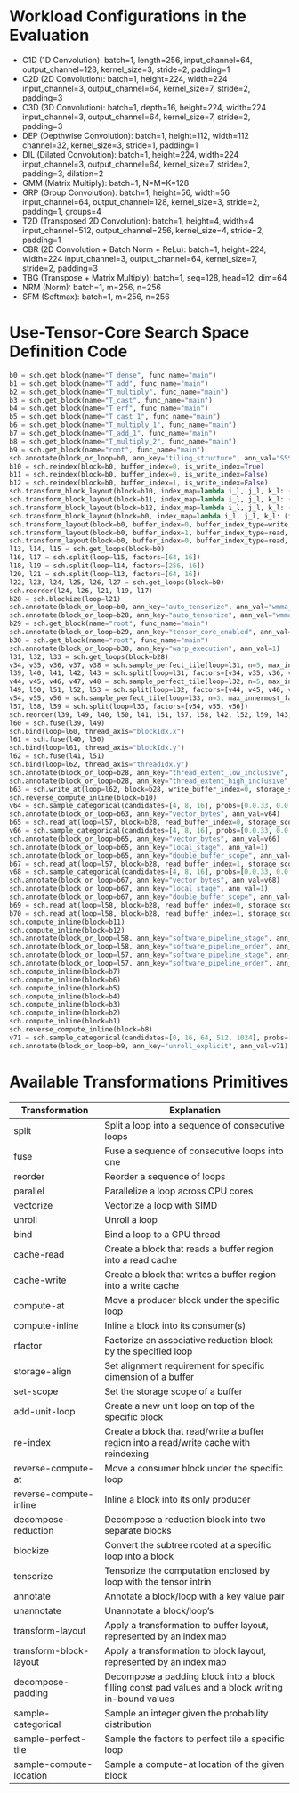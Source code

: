 
# Workload Configurations in the Evaluation
- C1D (1D Convolution): batch=1, length=256, input_channel=64, output_channel=128, kernel_size=3, stride=2, padding=1
- C2D (2D Convolution): batch=1, height=224, width=224 input_channel=3, output_channel=64, kernel_size=7, stride=2, padding=3
- C3D (3D Convolution): batch=1, depth=16, height=224, width=224 input_channel=3, output_channel=64, kernel_size=7, stride=2, padding=3
- DEP (Depthwise Convolution): batch=1, height=112, width=112 channel=32, kernel_size=3, stride=1, padding=1
- DIL (Dilated Convolution): batch=1, height=224, width=224 input_channel=3, output_channel=64, kernel_size=7, stride=2, padding=3, dilation=2
- GMM (Matrix Multiply): batch=1, N=M=K=128
- GRP (Group Convolution): batch=1, height=56, width=56 input_channel=64, output_channel=128, kernel_size=3, stride=2, padding=1, groups=4
- T2D (Transposed 2D Convolution): batch=1, height=4, width=4 input_channel=512, output_channel=256, kernel_size=4, stride=2, padding=1
- CBR (2D Convolution + Batch Norm + ReLu): batch=1, height=224, width=224 input_channel=3, output_channel=64, kernel_size=7, stride=2, padding=3
- TBG (Transpose + Matrix Multiply): batch=1, seq=128, head=12, dim=64
- NRM (Norm): batch=1, m=256, n=256
- SFM (Softmax): batch=1, m=256, n=256


# Use-Tensor-Core Search Space Definition Code

``` python
b0 = sch.get_block(name="T_dense", func_name="main")
b1 = sch.get_block(name="T_add", func_name="main")
b2 = sch.get_block(name="T_multiply", func_name="main")
b3 = sch.get_block(name="T_cast", func_name="main")
b4 = sch.get_block(name="T_erf", func_name="main")
b5 = sch.get_block(name="T_cast_1", func_name="main")
b6 = sch.get_block(name="T_multiply_1", func_name="main")
b7 = sch.get_block(name="T_add_1", func_name="main")
b8 = sch.get_block(name="T_multiply_2", func_name="main")
b9 = sch.get_block(name="root", func_name="main")
sch.annotate(block_or_loop=b0, ann_key="tiling_structure", ann_val="SSSRRSRS")
b10 = sch.reindex(block=b0, buffer_index=0, is_write_index=True)
b11 = sch.reindex(block=b0, buffer_index=0, is_write_index=False)
b12 = sch.reindex(block=b0, buffer_index=1, is_write_index=False)
sch.transform_block_layout(block=b10, index_map=lambda i_l, j_l, k_l: (i_l, j_l, k_l, ))
sch.transform_block_layout(block=b11, index_map=lambda i_l, j_l, k_l: (i_l, j_l, k_l, ))
sch.transform_block_layout(block=b12, index_map=lambda i_l, j_l, k_l: (i_l, j_l, k_l, ))
sch.transform_block_layout(block=b0, index_map=lambda i_l, j_l, k_l: (i_l, j_l, k_l, ))
sch.transform_layout(block=b0, buffer_index=0, buffer_index_type=write, index_map=lambda i_l, j_l: (i_l, j_l, ))
sch.transform_layout(block=b0, buffer_index=1, buffer_index_type=read, index_map=lambda j_l, k_l: (j_l, k_l, ))
sch.transform_layout(block=b0, buffer_index=0, buffer_index_type=read, index_map=lambda i_l, k_l: (i_l, k_l, ))
l13, l14, l15 = sch.get_loops(block=b0)
l16, l17 = sch.split(loop=l15, factors=[64, 16])
l18, l19 = sch.split(loop=l14, factors=[256, 16])
l20, l21 = sch.split(loop=l13, factors=[64, 16])
l22, l23, l24, l25, l26, l27 = sch.get_loops(block=b0)
sch.reorder(l24, l26, l21, l19, l17)
b28 = sch.blockize(loop=l21)
sch.annotate(block_or_loop=b0, ann_key="auto_tensorize", ann_val="wmma_sync")
sch.annotate(block_or_loop=b28, ann_key="auto_tensorize", ann_val="wmma_fill")
b29 = sch.get_block(name="root", func_name="main")
sch.annotate(block_or_loop=b29, ann_key="tensor_core_enabled", ann_val="1")
b30 = sch.get_block(name="root", func_name="main")
sch.annotate(block_or_loop=b30, ann_key="warp_execution", ann_val=1)
l31, l32, l33 = sch.get_loops(block=b28)
v34, v35, v36, v37, v38 = sch.sample_perfect_tile(loop=l31, n=5, max_innermost_factor=4, decision=[8, 1, 2, 2, 2])
l39, l40, l41, l42, l43 = sch.split(loop=l31, factors=[v34, v35, v36, v37, v38])
v44, v45, v46, v47, v48 = sch.sample_perfect_tile(loop=l32, n=5, max_innermost_factor=4, decision=[1, 32, 4, 2, 1])
l49, l50, l51, l52, l53 = sch.split(loop=l32, factors=[v44, v45, v46, v47, v48])
v54, v55, v56 = sch.sample_perfect_tile(loop=l33, n=3, max_innermost_factor=4, decision=[32, 2, 1])
l57, l58, l59 = sch.split(loop=l33, factors=[v54, v55, v56])
sch.reorder(l39, l49, l40, l50, l41, l51, l57, l58, l42, l52, l59, l43, l53)
l60 = sch.fuse(l39, l49)
sch.bind(loop=l60, thread_axis="blockIdx.x")
l61 = sch.fuse(l40, l50)
sch.bind(loop=l61, thread_axis="blockIdx.y")
l62 = sch.fuse(l41, l51)
sch.bind(loop=l62, thread_axis="threadIdx.y")
sch.annotate(block_or_loop=b28, ann_key="thread_extent_low_inclusive", ann_val=32)
sch.annotate(block_or_loop=b28, ann_key="thread_extent_high_inclusive", ann_val=1024)
b63 = sch.write_at(loop=l62, block=b28, write_buffer_index=0, storage_scope="wmma.accumulator")
sch.reverse_compute_inline(block=b10)
v64 = sch.sample_categorical(candidates=[4, 8, 16], probs=[0.0.33, 0.0.33, 0.0.33], decision=0)
sch.annotate(block_or_loop=b63, ann_key="vector_bytes", ann_val=v64)
b65 = sch.read_at(loop=l57, block=b28, read_buffer_index=0, storage_scope="shared.dyn")
v66 = sch.sample_categorical(candidates=[4, 8, 16], probs=[0.0.33, 0.0.33, 0.0.33], decision=2)
sch.annotate(block_or_loop=b65, ann_key="vector_bytes", ann_val=v66)
sch.annotate(block_or_loop=b65, ann_key="local_stage", ann_val=1)
sch.annotate(block_or_loop=b65, ann_key="double_buffer_scope", ann_val=0)
b67 = sch.read_at(loop=l57, block=b28, read_buffer_index=1, storage_scope="shared.dyn")
v68 = sch.sample_categorical(candidates=[4, 8, 16], probs=[0.0.33, 0.0.33, 0.0.33], decision=2)
sch.annotate(block_or_loop=b67, ann_key="vector_bytes", ann_val=v68)
sch.annotate(block_or_loop=b67, ann_key="local_stage", ann_val=1)
sch.annotate(block_or_loop=b67, ann_key="double_buffer_scope", ann_val=0)
b69 = sch.read_at(loop=l58, block=b28, read_buffer_index=0, storage_scope="wmma.matrix_a")
b70 = sch.read_at(loop=l58, block=b28, read_buffer_index=1, storage_scope="wmma.matrix_b")
sch.compute_inline(block=b11)
sch.compute_inline(block=b12)
sch.annotate(block_or_loop=l58, ann_key="software_pipeline_stage", ann_val=[0, 0, 1])
sch.annotate(block_or_loop=l58, ann_key="software_pipeline_order", ann_val=[0, 1, 2])
sch.annotate(block_or_loop=l57, ann_key="software_pipeline_stage", ann_val=[0, 0, 0, 0, 0, 1, 1])
sch.annotate(block_or_loop=l57, ann_key="software_pipeline_order", ann_val=[0, 3, 1, 4, 5, 2, 6])
sch.compute_inline(block=b7)
sch.compute_inline(block=b6)
sch.compute_inline(block=b5)
sch.compute_inline(block=b4)
sch.compute_inline(block=b3)
sch.compute_inline(block=b2)
sch.compute_inline(block=b1)
sch.reverse_compute_inline(block=b8)
v71 = sch.sample_categorical(candidates=[0, 16, 64, 512, 1024], probs=[0.2, 0.2, 0.2, 0.2, 0.2], decision=3)
sch.annotate(block_or_loop=b9, ann_key="unroll_explicit", ann_val=v71)
```

#  Available Transformations Primitives
| Transformation | Explanation |
| --- | --- |
| split | Split a loop into a sequence of consecutive loops |
| fuse | Fuse a sequence of consecutive loops into one |
| reorder | Reorder a sequence of loops |
| parallel | Parallelize a loop across CPU cores |
| vectorize | Vectorize a loop with SIMD |
| unroll | Unroll a loop |
| bind | Bind a loop to a GPU thread |
| cache-read | Create a block that reads a buffer region into a read cache |
| cache-write | Create a block that writes a buffer region into a write cache |
| compute-at | Move a producer block under the specific loop |
| compute-inline | Inline a block into its consumer(s) |
| rfactor | Factorize an associative reduction block by the specified loop |
| storage-align | Set alignment requirement for specific dimension of a buffer |
| set-scope | Set the storage scope of a buffer |
| add-unit-loop | Create a new unit loop on top of the specific block |
| re-index | Create a block that read/write a buffer region into a read/write cache with reindexing |
| reverse-compute-at | Move a consumer block under the specific loop |
| reverse-compute-inline | Inline a block into its only producer |
| decompose-reduction | Decompose a reduction block into two separate blocks |
| blockize | Convert the subtree rooted at a specific loop into a block |
| tensorize | Tensorize the computation enclosed by loop with the tensor intrin |
| annotate | Annotate a block/loop with a key value pair |
| unannotate | Unannotate a block/loop’s |
| transform-layout | Apply a transformation to buffer layout, represented by an index map |
| transform-block-layout | Apply a transformation to block layout, represented by an index map |
| decompose-padding | Decompose a padding block into a block filling const pad values and a block writing in-bound values |
| sample-categorical | Sample an integer given the probability distribution |
| sample-perfect-tile | Sample the factors to perfect tile a specific loop |
| sample-compute-location | Sample a compute-at location of the given block |
